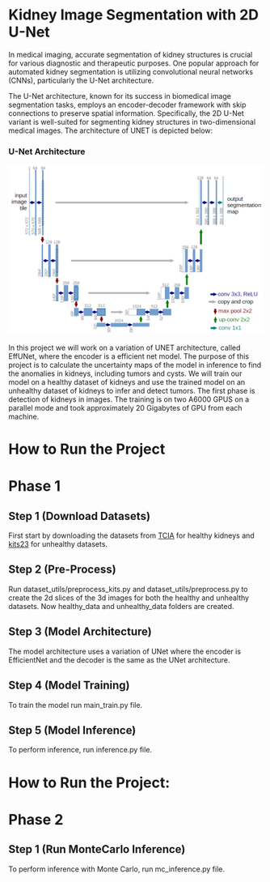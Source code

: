 # Kidney Image Segmentation with 2D U-Net

In medical imaging, accurate segmentation of kidney structures is crucial for various diagnostic and therapeutic purposes. One popular approach for automated kidney segmentation is utilizing convolutional neural networks (CNNs), particularly the U-Net architecture.

The U-Net architecture, known for its success in biomedical image segmentation tasks, employs an encoder-decoder framework with skip connections to preserve spatial information. Specifically, the 2D U-Net variant is well-suited for segmenting kidney structures in two-dimensional medical images. The architecture of UNET is depicted below:

### U-Net Architecture

<!-- <img src='./images/UNET_architecture.png' width='100%' > -->

![The architecture](https://raw.githubusercontent.com/sinaziaee/kidney_segmentation/master/images/UNET_architecture.png)

In this project we will work on a variation of UNET architecture, called EffUNet, where the encoder is a efficient net model. The purpose of this project is to calculate the uncertainty maps of the model in inference to find the anomalies in kidneys, including tumors and cysts. We will train our model on a healthy dataset of kidneys and use the trained model on an unhealthy dataset of kidneys to infer and detect tumors. The first phase is detection of kidneys in images.
The training is on two A6000 GPUS on a parallel mode and took approximately 20 Gigabytes of GPU from each machine.

# How to Run the Project
# Phase 1

## Step 1 (Download Datasets)
First start by downloading the datasets from [TCIA](https://wiki.cancerimagingarchive.net/display/public/pancreas-ct#225140405a525c7710d147e8bfc6611f18577bb7) for healthy kidneys and [kits23](https://github.com/neheller/kits23) for unhealthy datasets.
## Step 2 (Pre-Process)
Run dataset_utils/preprocess_kits.py and dataset_utils/preprocess.py to create the 2d slices of the 3d images for both the healthy and unhealthy datasets. Now healthy_data and unhealthy_data folders are created.
## Step 3 (Model Architecture)
The model architecture uses a variation of UNet where the encoder is EfficientNet and the decoder is the same as the UNet architecture. 
## Step 4 (Model Training)
To train the model run main_train.py file.
## Step 5 (Model Inference)
To perform inference, run inference.py file.
# How to Run the Project:
# Phase 2

## Step 1 (Run MonteCarlo Inference)
To perform inference with Monte Carlo, run mc_inference.py file. 
